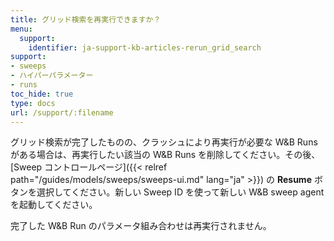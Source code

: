 ```yaml
---
title: グリッド検索を再実行できますか？
menu:
  support:
    identifier: ja-support-kb-articles-rerun_grid_search
support:
- sweeps
- ハイパーパラメーター
- runs
toc_hide: true
type: docs
url: /support/:filename
---
```


グリッド検索が完了したものの、クラッシュにより再実行が必要な W&B Runs がある場合は、再実行したい該当の W&B Runs を削除してください。その後、[Sweep コントロールページ]({{< relref path="/guides/models/sweeps/sweeps-ui.md" lang="ja" >}}) の **Resume** ボタンを選択してください。新しい Sweep ID を使って新しい W&B sweep agent を起動してください。

完了した W&B Run のパラメータ組み合わせは再実行されません。